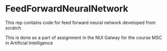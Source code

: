 # FeedForwardNeuralNetwork
This rep contains code for feed  forward neural network developed from scratch

This is done as a part of assignment in the NUI Galway for the course MSC in Artificial Intelligence

